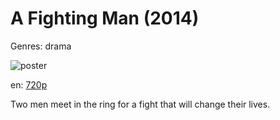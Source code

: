 # A Fighting Man (2014)

Genres: drama

![poster](http://image.tmdb.org/t/p/w500/eHlr18dramL3fSK7Kotg0fdTKl7.jpg)

en:
  [720p](magnet:?xt=urn:btih:10e801e63944b4636e99296361ecf4b23d7852cb&dn=A+Fighting+Man+%282014%29+720p+BrRip+x264+-+YIFY&tr=udp%3A%2F%2Ftracker.openbittorrent.com%3A80%2Fannounce&tr=udp%3A%2F%2Fglotorrents.pw%3A6969%2Fannounce&tr=udp%3A%2F%2Ftracker.openbittorrent.com%3A80%2Fannounce&tr=udp%3A%2F%2Ftracker.opentrackr.org%3A1337%2Fannounce&tr=udp%3A%2F%2Fzer0day.to%3A1337%2Fannounce&tr=udp%3A%2F%2Ftracker.coppersurfer.tk%3A6969%2Fannounce)
  


Two men meet in the ring for a fight that will change their lives.
